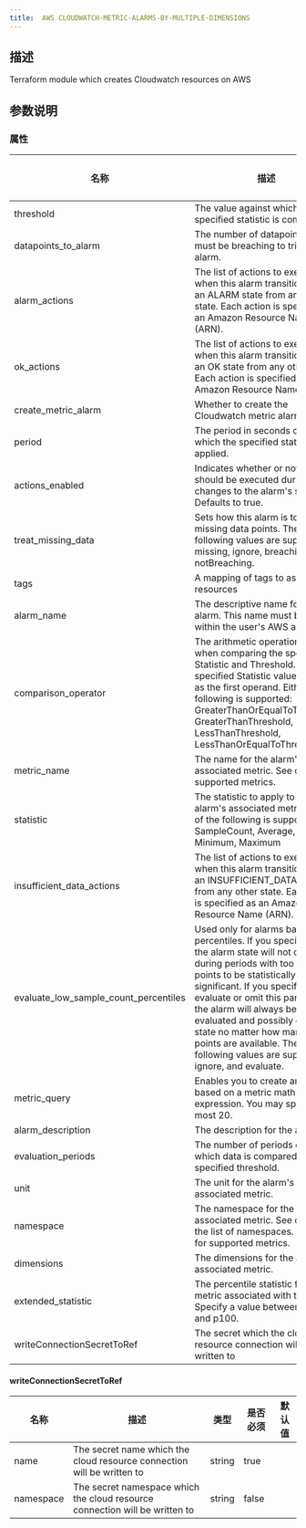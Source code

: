 ```yaml
---
title:  AWS CLOUDWATCH-METRIC-ALARMS-BY-MULTIPLE-DIMENSIONS
---
```


## 描述

Terraform module which creates Cloudwatch resources on AWS

## 参数说明


### 属性

 名称 | 描述 | 类型 | 是否必须 | 默认值 
 ------------ | ------------- | ------------- | ------------- | ------------- 
 threshold | The value against which the specified statistic is compared. | number | true |  
 datapoints_to_alarm | The number of datapoints that must be breaching to trigger the alarm. | number | false |  
 alarm_actions | The list of actions to execute when this alarm transitions into an ALARM state from any other state. Each action is specified as an Amazon Resource Name (ARN). | list(string) | false |  
 ok_actions | The list of actions to execute when this alarm transitions into an OK state from any other state. Each action is specified as an Amazon Resource Name (ARN). | list(string) | false |  
 create_metric_alarm | Whether to create the Cloudwatch metric alarm | bool | false |  
 period | The period in seconds over which the specified statistic is applied. | string | false |  
 actions_enabled | Indicates whether or not actions should be executed during any changes to the alarm's state. Defaults to true. | bool | false |  
 treat_missing_data | Sets how this alarm is to handle missing data points. The following values are supported: missing, ignore, breaching and notBreaching. | string | false |  
 tags | A mapping of tags to assign to all resources | map(string) | false |  
 alarm_name | The descriptive name for the alarm. This name must be unique within the user's AWS account. | string | true |  
 comparison_operator | The arithmetic operation to use when comparing the specified Statistic and Threshold. The specified Statistic value is used as the first operand. Either of the following is supported: GreaterThanOrEqualToThreshold, GreaterThanThreshold, LessThanThreshold, LessThanOrEqualToThreshold. | string | true |  
 metric_name | The name for the alarm's associated metric. See docs for supported metrics. | string | false |  
 statistic | The statistic to apply to the alarm's associated metric. Either of the following is supported: SampleCount, Average, Sum, Minimum, Maximum | string | false |  
 insufficient_data_actions | The list of actions to execute when this alarm transitions into an INSUFFICIENT_DATA state from any other state. Each action is specified as an Amazon Resource Name (ARN). | list(string) | false |  
 evaluate_low_sample_count_percentiles | Used only for alarms based on percentiles. If you specify ignore, the alarm state will not change during periods with too few data points to be statistically significant. If you specify evaluate or omit this parameter, the alarm will always be evaluated and possibly change state no matter how many data points are available. The following values are supported: ignore, and evaluate. | string | false |  
 metric_query | Enables you to create an alarm based on a metric math expression. You may specify at most 20. | any | false |  
 alarm_description | The description for the alarm. | string | false |  
 evaluation_periods | The number of periods over which data is compared to the specified threshold. | number | true |  
 unit | The unit for the alarm's associated metric. | string | false |  
 namespace | The namespace for the alarm's associated metric. See docs for the list of namespaces. See docs for supported metrics. | string | false |  
 dimensions | The dimensions for the alarm's associated metric. | any | false |  
 extended_statistic | The percentile statistic for the metric associated with the alarm. Specify a value between p0.0 and p100. | string | false |  
 writeConnectionSecretToRef | The secret which the cloud resource connection will be written to | [writeConnectionSecretToRef](#writeConnectionSecretToRef) | false |  


#### writeConnectionSecretToRef

 名称 | 描述 | 类型 | 是否必须 | 默认值 
 ------------ | ------------- | ------------- | ------------- | ------------- 
 name | The secret name which the cloud resource connection will be written to | string | true |  
 namespace | The secret namespace which the cloud resource connection will be written to | string | false |  
